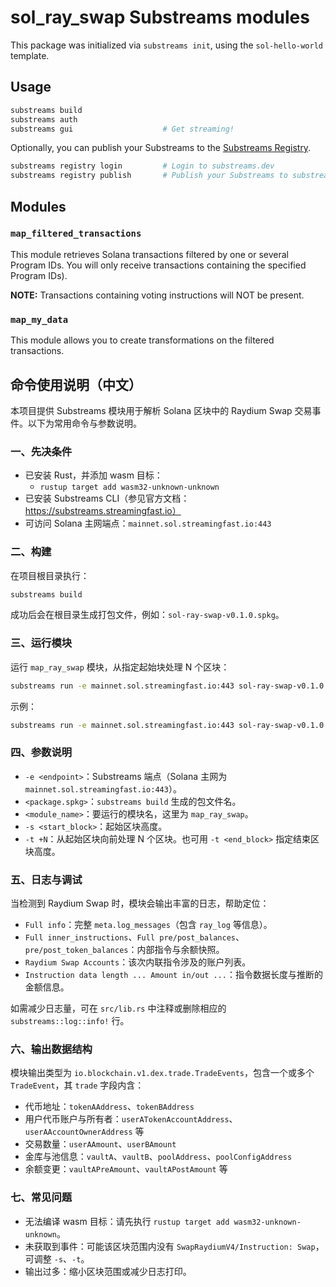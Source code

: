 # sol_ray_swap Substreams modules

This package was initialized via `substreams init`, using the `sol-hello-world` template.

## Usage

```bash
substreams build
substreams auth
substreams gui       			  # Get streaming!
```

Optionally, you can publish your Substreams to the [Substreams Registry](https://substreams.dev).

```bash
substreams registry login         # Login to substreams.dev
substreams registry publish       # Publish your Substreams to substreams.dev
```

## Modules

### `map_filtered_transactions`

This module retrieves Solana transactions filtered by one or several Program IDs.
You will only receive transactions containing the specified Program IDs).

**NOTE:** Transactions containing voting instructions will NOT be present.

### `map_my_data`

This module allows you to create transformations on the filtered transactions.

## 命令使用说明（中文）

本项目提供 Substreams 模块用于解析 Solana 区块中的 Raydium Swap 交易事件。以下为常用命令与参数说明。

### 一、先决条件

- 已安装 Rust，并添加 wasm 目标：
  - `rustup target add wasm32-unknown-unknown`
- 已安装 Substreams CLI（参见官方文档：https://substreams.streamingfast.io）
- 可访问 Solana 主网端点：`mainnet.sol.streamingfast.io:443`

### 二、构建

在项目根目录执行：

```bash
substreams build
```

成功后会在根目录生成打包文件，例如：`sol-ray-swap-v0.1.0.spkg`。

### 三、运行模块

运行 `map_ray_swap` 模块，从指定起始块处理 N 个区块：

```bash
substreams run -e mainnet.sol.streamingfast.io:443 sol-ray-swap-v0.1.0.spkg map_ray_swap -s <start_block> -t +<count>
```

示例：

```bash
substreams run -e mainnet.sol.streamingfast.io:443 sol-ray-swap-v0.1.0.spkg map_ray_swap -s 367034550 -t +3
```

### 四、参数说明

- `-e <endpoint>`：Substreams 端点（Solana 主网为 `mainnet.sol.streamingfast.io:443`）。
- `<package.spkg>`：`substreams build` 生成的包文件名。
- `<module_name>`：要运行的模块名，这里为 `map_ray_swap`。
- `-s <start_block>`：起始区块高度。
- `-t +N`：从起始区块向前处理 N 个区块。也可用 `-t <end_block>` 指定结束区块高度。

### 五、日志与调试

当检测到 Raydium Swap 时，模块会输出丰富的日志，帮助定位：

- `Full info`：完整 `meta.log_messages`（包含 `ray_log` 等信息）。
- `Full inner_instructions`、`Full pre/post_balances`、`pre/post_token_balances`：内部指令与余额快照。
- `Raydium Swap Accounts`：该次内联指令涉及的账户列表。
- `Instruction data length ... Amount in/out ...`：指令数据长度与推断的金额信息。

如需减少日志量，可在 `src/lib.rs` 中注释或删除相应的 `substreams::log::info!` 行。

### 六、输出数据结构

模块输出类型为 `io.blockchain.v1.dex.trade.TradeEvents`，包含一个或多个 `TradeEvent`，其 `trade` 字段内含：

- 代币地址：`tokenAAddress`、`tokenBAddress`
- 用户代币账户与所有者：`userATokenAccountAddress`、`userAAccountOwnerAddress` 等
- 交易数量：`userAAmount`、`userBAmount`
- 金库与池信息：`vaultA`、`vaultB`、`poolAddress`、`poolConfigAddress`
- 余额变更：`vaultAPreAmount`、`vaultAPostAmount` 等

### 七、常见问题

- 无法编译 wasm 目标：请先执行 `rustup target add wasm32-unknown-unknown`。
- 未获取到事件：可能该区块范围内没有 `SwapRaydiumV4/Instruction: Swap`，可调整 `-s`、`-t`。
- 输出过多：缩小区块范围或减少日志打印。
